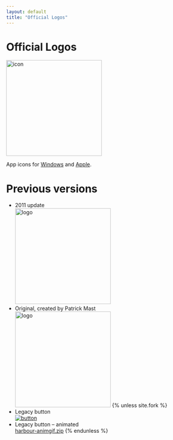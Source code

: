 ```yaml
---
layout: default
title: "Official Logos"
---
```

# Official Logos

<a href="{{ site.baseurl }}/art/harbour-logo-2016.zip"><img src="{{ site.baseurl }}/images/harbour.svg" alt="icon" height="256"></a>

App icons for
[Windows](https://raw.githubusercontent.com/vszakats/harbour-core/master/package/harbour.ico) and
[Apple](https://raw.githubusercontent.com/vszakats/harbour-core/master/package/harbour.icns).<br>

# Previous versions

* 2011 update<br>
  <a href="https://harbour.github.io/art/harbour-logo-2011.zip"><img src="{{ site.baseurl }}/images/harbour-2011.svg" alt="logo" height="256"></a>
* Original, created by Patrick Mast<br>
  <a href="https://harbour.github.io/art/harbour-logo-2001.zip"><img src="{{ site.baseurl }}/images/harbour-2001.svg" alt="logo" height="256"></a>
{% unless site.fork %}
* Legacy button<br>
  [![button](https://harbour.github.io/art/harbour-button.png)](https://harbour.github.io/art/harbour-button.png)
* Legacy button &ndash; animated<br>
  [harbour-animgif.zip](https://harbour.github.io/art/harbour-animgif.zip)
{% endunless %}
